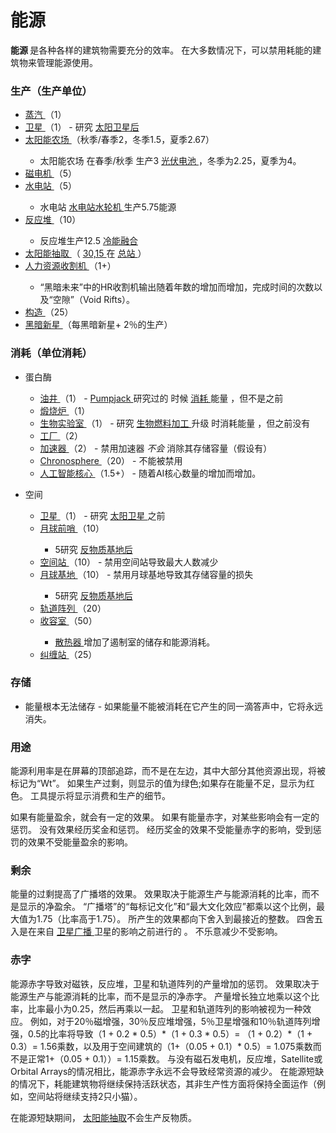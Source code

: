 # 能源
<p>
  <strong>
        能源
  </strong>
      是各种各样的建筑物需要充分的效率。
      在大多数情况下，可以禁用耗能的建筑物来管理能源使用。
</p>

### 生产（生产单位）
<ul>
    <li>
      <a href="#Buildings#Steamworks">
            蒸汽
      </a>
          （1）
    </li>
    <li>
      <a href="?file=001-猫咪百科/07-空间/03-轨道#卫星">
            卫星
      </a>
          （1） - 研究
      <a href="#workshop#Solar_Satellites">
            太阳卫星后
      </a>
    </li>
    <li>
      <a href="#Buildings#Pasture">
            太阳能农场
      </a>
          （秋季/春季2，冬季1.5，夏季2.67）
    </li>
    <ul>
      <li>
            太阳能农场
            在春季/秋季
            生产3
        <a href="#workshop#Photovoltaic_Cells">
              光伏电池
        </a>
            ，冬季为2.25，夏季为4。
      </li>
    </ul>
    <li>
      <a href="#Buildings#Magneto">
            磁电机
      </a>
          （5）
    </li>
    <li>
      <a href="#Buildings#Aqueduct">
            水电站
      </a>
          （5）
    </li>
    <ul>
      <li>
            水电站
          <a href="#workshop#Hydro_Plant_Turbines">
              水电站水轮机
          </a>
            生产5.75能源
        <a href="#workshop#Hydro_Plant_Turbines">
        </a>
      </li>
    </ul>
    <li>
      <a href="#Buildings#Reactor">
            反应堆
      </a>
          （10）
    </li>
    <ul>
      <li>
            反应堆生产12.5
        <a href="#workshop#Cold_Fusion">
              冷能融合
        </a>
      </li>
    </ul>
    <li>
      <a href="?file=001-猫咪百科/07-空间/07-太阳#太阳能抽取">
            太阳能抽取
      </a>
          （
        <a href="?file=001-猫咪百科/07-空间/07-太阳#太阳能抽取">
            30,15
        </a>
          在
      <a href="#Game+Mechanics#Cycles">
            总站
      </a>
          ）
    </li>
    <li>
      <a href="#Space#HR_Harvester">
            人力资源收割机
      </a>
          （1+）
    </li>
    <ul>
      <li>
            “黑暗未来”中的HR收割机输出随着年数的增加而增加，完成时间的次数以及“空隙”（Void Rifts）。
      </li>
    </ul>
    <li>
      <a href="#Space#Tectonic">
            构造
      </a>
          （25）
    </li>
    <li>
      <a href="#Religion#Dark_Nova">
            黑暗新星
      </a>
          （每黑暗新星+ 2％的生产）
    </li>
  </ul>
  
### 消耗（单位消耗）
<ul>
    <li>
          蛋白酶
    </li>
    <ul>
      <li>
        <a href="#Buildings#Oil_Well">
              油井
        </a>
            （1） -
        <a href="#workshop#Pumpjack">
              Pumpjack
        </a>
            研究过的
            时候
          <a href="#workshop#Pumpjack">
              消耗
          </a>
            能量
            ，但不是之前
      </li>
      <li>
        <a href="#Buildings#Calciner">
              煅烧炉
        </a>
            （1）
      </li>
      <li>
        <a href="#Buildings#Bio_Lab">
              生物实验室
        </a>
            （1） -
            研究
        <a href="#workshop#Biofuel_Processing">
              生物燃料加工
        </a>
            升级
            时消耗能量
            ，但之前没有
      </li>
      <li>
        <a href="#Buildings#Factory">
              工厂
        </a>
            （2）
      </li>
      <li>
        <a href="#Buildings#Accelerator">
              加速器
        </a>
            （2） - 禁用加速器
        <em>
              不会
        </em>
            消除其存储容量（假设有）
      </li>
      <li>
        <a href="#Buildings#Chronosphere">
              Chronosphere
        </a>
            （20） - 不能被禁用
      </li>
      <li>
        <a href="#Buildings#AI_Core">
              人工智能核心
        </a>
            （1.5+） - 随着AI核心数量的增加而增加。
      </li>
    </ul>
  </ul>
  <ul>
    <li>
          空间
    </li>
    <ul>
      <li>
        <a href="?file=001-猫咪百科/07-空间/03-轨道#卫星">
              卫星
        </a>
            （1） - 研究
          <a href="#workshop#Solar_Satellites">
              太阳卫星
          </a>
            之前
        <a href="#workshop#Solar_Satellites">
        </a>
      </li>
      <li>
        <a href="?file=001-猫咪百科/07-空间/04-月球#月球前哨">
              月球前哨
        </a>
            （10）
      </li>
      <ul>
        <li>
              5研究
          <a href="#workshop#Antimatter_Bases">
                反物质基地后
          </a>
        </li>
      </ul>
      <li>
        <a href="?file=001-猫咪百科/07-空间/03-轨道#空间站">
              空间站
        </a>
            （10） - 禁用空间站导致最大人数减少
      </li>
      <li>
        <a href="?file=001-猫咪百科/07-空间/04-月球#月球基地">
              月球基地
        </a>
            （10） - 禁用月球基地导致其存储容量的损失
      </li>
      <ul>
        <li>
              5研究
          <a href="#workshop#Antimatter_Bases">
                反物质基地后
          </a>
        </li>
      </ul>
      <li>
        <a href="#Space#Orbital_Array">
              轨道阵列
        </a>
            （20）
      </li>
      <li>
        <a href="#Space#Containment_Chamber">
              收容室
        </a>
            （50）
      </li>
      <ul>
        <li>
          <a href="#Space#Heatsink">
                散热器
          </a>
              增加了遏制室的储存和能源消耗。
        </li>
      </ul>
      <li>
        <a href="#Space#Entanglement_Station">
              纠缠站
        </a>
            （25）
      </li>
    </ul>
  </ul>
  
### 存储
<ul>
    <li>
          能量根本无法储存 - 如果能量不能被消耗在它产生的同一滴答声中，它将永远消失。
    </li>
  </ul>
  
### 用途
<p>
        能源利用率是在屏幕的顶部追踪，而不是在左边，其中大部分其他资源出现，将被标记为“Wt”。
        如果生产过剩，则显示的值为绿色;如果存在能量不足，显示为红色。
        工具提示将显示消费和生产的细节。
  </p>
  <p>
        如果有能量盈余，就会有一定的效果。
        如果有能量赤字，对某些影响会有一定的惩罚。
        没有效果经历奖金和惩罚。
        经历奖金的效果不受能量赤字的影响，受到惩罚的效果不受能量盈余的影响。
  </p>
  
 ### 剩余
<p>
          能量的过剩提高了广播塔的效果。
          效果取决于能源生产与能源消耗的比率，而不是显示的净盈余。
          “广播塔”的“每标记文化”和“最大文化效应”都乘以这个比例，最大值为1.75（比率高于1.75）。
          所产生的效果都向下舍入到最接近的整数。
          四舍五入是在来自
      <a href="#workshop#Satellite_Radio">
            卫星广播
      </a>
          卫星的影响之前进行的
          。
          不乐意减少不受影响。
    </p>
    
### 赤字
 <p>
能源赤字导致对磁铁，反应堆，卫星和轨道阵列的产量增加的惩罚。
效果取决于能源生产与能源消耗的比率，而不是显示的净赤字。
产量增长独立地乘以这个比率，比率最小为0.25，然后再乘以一起。
卫星和轨道阵列的影响被视为一种效应。
例如，对于20％磁增强，30％反应堆增强，5％卫星增强和10％轨道阵列增强，0.5的比率将导致（1 + 0.2 * 0.5）*（1 + 0.3 * 0.5）= （1 + 0.2）*（1 + 0.3）= 1.56乘数，以及用于空间建筑的（1+（0.05 + 0.1）* 0.5）= 1.075乘数而不是正常1+（0.05 + 0.1））= 1.15乘数。
与没有磁石发电机，反应堆，Satellite或Orbital Arrays的情况相比，能源赤字永远不会导致经常资源的减少。
在能源短缺的情况下，耗能建筑物将继续保持活跃状态，其非生产性方面将保持全面运作（例如，空间站将继续支持2只小猫）。
</p>
<p>在能源短缺期间， <a href="?file=001-猫咪百科/07-空间/07-太阳#太阳能抽取"> 太阳能抽取</a>不会生产反物质。</p>